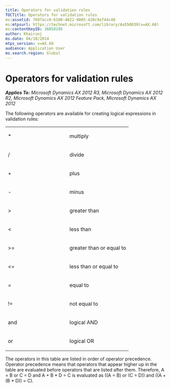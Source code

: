```yaml
---
title: Operators for validation rules
TOCTitle: Operators for validation rules
ms:assetid: 7697acc0-6100-4822-9805-420c9af44c48
ms:mtpsurl: https://technet.microsoft.com/library/Aa550039(v=AX.60)
ms:contentKeyID: 36058195
author: Khairunj
ms.date: 04/18/2014
mtps_version: v=AX.60
audience: Application User
ms.search.region: Global
---
```


# Operators for validation rules 


_**Applies To:** Microsoft Dynamics AX 2012 R3, Microsoft Dynamics AX 2012 R2, Microsoft Dynamics AX 2012 Feature Pack, Microsoft Dynamics AX 2012_

The following operators are available for creating logical expressions in validation rules:

<table>
<colgroup>
<col style="width: 50%" />
<col style="width: 50%" />
</colgroup>
<tbody>
<tr class="odd">
<td><p>*</p></td>
<td><p>multiply</p></td>
</tr>
<tr class="even">
<td><p>/</p></td>
<td><p>divide</p></td>
</tr>
<tr class="odd">
<td><p>+</p></td>
<td><p>plus</p></td>
</tr>
<tr class="even">
<td><p>-</p></td>
<td><p>minus</p></td>
</tr>
<tr class="odd">
<td><p>&gt;</p></td>
<td><p>greater than</p></td>
</tr>
<tr class="even">
<td><p>&lt;</p></td>
<td><p>less than</p></td>
</tr>
<tr class="odd">
<td><p>&gt;=</p></td>
<td><p>greater than or equal to</p></td>
</tr>
<tr class="even">
<td><p>&lt;=</p></td>
<td><p>less than or equal to</p></td>
</tr>
<tr class="odd">
<td><p>=</p></td>
<td><p>equal to</p></td>
</tr>
<tr class="even">
<td><p>!=</p></td>
<td><p>not equal to</p></td>
</tr>
<tr class="odd">
<td><p>and</p></td>
<td><p>logical AND</p></td>
</tr>
<tr class="even">
<td><p>or</p></td>
<td><p>logical OR</p></td>
</tr>
</tbody>
</table>


The operators in this table are listed in order of operator precedence. Operator precedence means that operators that appear higher up in the table are evaluated before operators that are listed after them. Therefore, A = B or C = D and A + B \* D = C is evaluated as ((A = B) or (C = D)) and ((A + (B \* D)) = C).

  


